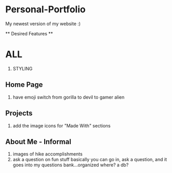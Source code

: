 # Personal-Portfolio

My newest version of my website :)

** Desired Features **

# ALL 
1. STYLING

## Home Page

1. have emoji switch from gorilla to devil to gamer alien

## Projects
1. add the image icons for "Made With" sections

## About Me - Informal
1. images of hike accomplishments
2. ask a question on fun stuff
   basically you can go in, ask a question, and it goes into my questions bank...organized where? a db?
